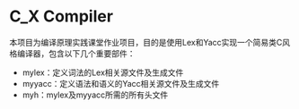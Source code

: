 # C_X Compiler
本项目为编译原理实践课堂作业项目，目的是使用Lex和Yacc实现一个简易类C风格编译器，包含以下几个重要部件：  
* mylex：定义词法的Lex相关源文件及生成文件
* myyacc：定义语法和语义的Yacc相关源文件及生成文件
* myh：mylex及myyacc所需的所有头文件
